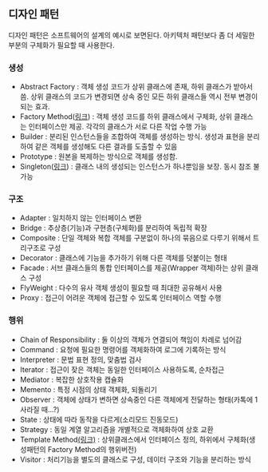 ## 디자인 패턴
디자인 패턴은 소프트웨어의 설계의 예시로 보면된다. 아키텍처 패턴보다 좀 더 세밀한 부분의 구체화가 필요할 때 사용한다.
### 생성
- Abstract Factory : 객체 생성 코드가 상위 클래스에 존재, 하위 클래스가 받아서 씀. 상위 클래스의 코드가 변경되면 상속 중인 모든 하위 클래스들 역시 전부 변경이 되는 효과.
- Factory Method([링크](https://github.com/sirin0762/TIL/blob/main/Design%20Pattern/factoryMethod.md)) : 객체 생성 코드를 하위 클래스에서 구체화, 상위 클래스는 인터페이스만 제공. 각각의 클래스가 서로 다른 작업 수행 가능
- Builder : 분리된 인스턴스들을 조합하여 객체를 생성하는 방식. 생성과 표현을 분리하여 같은 객체를 생성해도 다른 결과를 도출할 수 있음
- Prototype : 원본을 복제하는 방식으로 객체를 생성함. 
- Singleton([링크](https://github.com/sirin0762/TIL/blob/main/Design%20Pattern/singleton.md)) : 클래스 내의 생성되는 인스턴스가 하나뿐임을 보장. 동시 참조 불가능

### 구조
- Adapter : 일치하지 않는 인터페이스 변환
- Bridge : 추상층(기능)과 구현층(구체화)를 분리하여 독립적 확장
- Composite : 단일 객체와 복합 객체를 구분없이 하나의 묶음으로 다루기 위해서 트리구조로 구성
- Decorator : 클래스에 기능을 추가하기 위해 다른 객체를 덧붙이는 형태
- Facade : 서브 클래스들의 통합 인터페이스를 제공(Wrapper 객체)하는 상위 클래스 구성
- FlyWeight : 다수의 유사 객체 생성이 필요할 때 최대한 공유해서 사용
- Proxy : 접근이 어려운 객체에 접근할 수 있도록 인터페이스 역할 수행

### 행위
- Chain of Responsibility : 둘 이상의 객체가 연결되어 책임이 차례로 넘어감
- Command : 요청에 필요한 명령어를 객체화하여 로그에 기록하는 방식
- Interpreter : 문법 표현 정의, 맞춤법 검사
- Iterator : 접근이 잦은 객체는 동일한 인터페이스 사용하도록, 순차접근
- Mediator : 복잡한 상호작용 캡슐화
- Memento : 특정 시점의 상태 객체화, 되돌리기
- Observer : 객체에 상태가 변하면 상속중인 다른 객체에게 전달하는 형태(카톡에 1 사라질 때...?)
- State : 상태에 따라 동작을 다르게(소리모드 진동모드)
- Strategy : 동일 계열 알고리즘을 개별적으로 객체화하여 상호 교환
- Template Method[(링크)](https://github.com/sirin0762/TIL/tree/main/Design%20Pattern) : 상위클래스에서 인터페이스 정의, 하위에서 구체화(생성패턴의 Factory Method의 행위버전)
- Visitor : 처리기능을 별도의 클래스로 구성, 데이터 구조와 기능을 분리하는 방식
